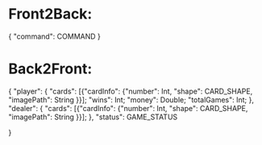 # Front2Back:

{
	"command": COMMAND
}


# Back2Front:
{
	"player": {
		"cards": [{"cardInfo": {"number": Int, "shape": CARD_SHAPE, "imagePath": String }}];
		"wins": Int;
		"money": Double;
		"totalGames": Int;
	},
	"dealer": {
		"cards": [{"cardInfo": {"number": Int, "shape": CARD_SHAPE, "imagePath": String }}];
	},
	"status": GAME_STATUS
	
}
 